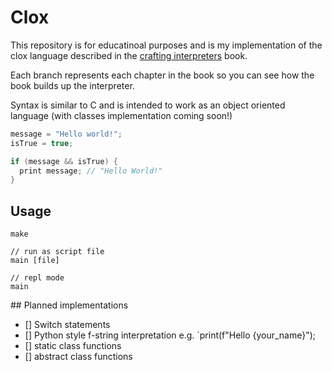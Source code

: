 # Clox

This repository is for educatinoal purposes and is my implementation of the clox language described in the [crafting interpreters](http://craftinginterpreters.com/contents.html) book. 

Each branch represents each chapter in the book so you can see how the book builds up the interpreter. 

Syntax is similar to C and is intended to work as an object oriented language (with classes implementation coming soon!) 

```C
message = "Hello world!";
isTrue = true;

if (message && isTrue) {
  print message; // "Hello World!" 
}
```

## Usage

```
make

// run as script file
main [file]

// repl mode
main
```

## Planned implementations 
- [] Switch statements
- [] Python style f-string interpretation e.g. `print(f"Hello {your_name}");
- [] static class functions
- [] abstract class functions
